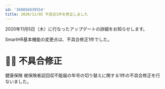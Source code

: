 ```yaml
---
id: '360056839554'
title: 2020/11/05 不具合1件を修正しました
---
```

2020年11月5日（木）に行なったアップデートの詳細をお知らせします。

SmartHR基本機能の変更点は、不具合修正1件でした。

# 👨‍⚕️ 不具合修正

健康保険 被保険者証回収不能届の年号の切り替えに関する1件の不具合修正を行ないました。
